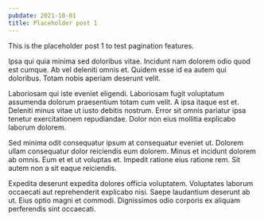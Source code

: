 ```yaml
---
pubdate: 2021-10-01
title: Placeholder post 1
---
```


This is the placeholder post 1 to test pagination features.

Ipsa qui quia minima sed doloribus vitae. Incidunt nam dolorem odio quod est cumque. Ab vel deleniti omnis et. Quidem esse id ea autem qui doloribus. Totam nobis aperiam deserunt velit.

Laboriosam qui iste eveniet eligendi. Laboriosam fugit voluptatum assumenda dolorum praesentium totam cum velit. A ipsa itaque est et. Deleniti minus vitae ut iusto debitis nostrum. Error sit omnis pariatur ipsa tenetur exercitationem repudiandae. Dolor non eius mollitia explicabo laborum dolorem.

Sed minima odit consequatur ipsum at consequatur eveniet ut. Dolorem ullam consequatur dolor reiciendis eum dolorem. Minus et incidunt dolorem ab omnis. Eum et et ut voluptas et. Impedit ratione eius ratione rem. Sit autem non a sit eaque reiciendis.

Expedita deserunt expedita dolores officia voluptatem. Voluptates laborum occaecati aut reprehenderit explicabo nisi. Saepe laudantium deserunt ab ut. Eius optio magni et commodi. Dignissimos odio corporis ex aliquam perferendis sint occaecati.
